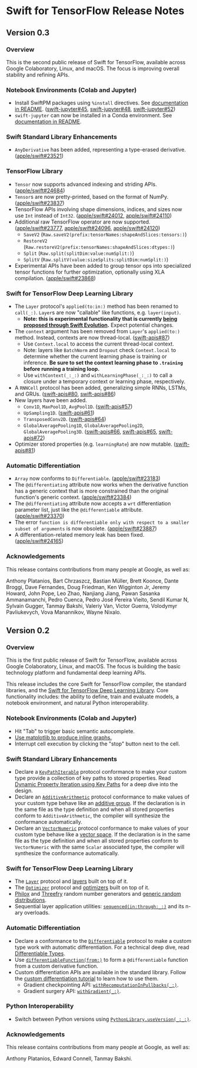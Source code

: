 # Swift for TensorFlow Release Notes

## Version 0.3

### Overview

This is the second public release of Swift for TensorFlow, available across
Google Colaboratory, Linux, and macOS. The focus is improving overall stability
and refining APIs.

### Notebook Environments (Colab and Jupyter)

* Install SwiftPM packages using `%install` directives. See [documentation in
  README](https://github.com/google/swift-jupyter#install-directives).
  ([swift-jupyter#45](https://github.com/google/swift-jupyter/pull/45),
  [swift-jupyter#48](https://github.com/google/swift-jupyter/pull/48),
  [swift-jupyter#52](https://github.com/google/swift-jupyter/pull/52))
* `swift-jupyter` can now be installed in a Conda environment. See
  [documentation in
  README](https://github.com/google/swift-jupyter#option-2-using-a-swift-for-tensorflow-toolchain-and-conda).

### Swift Standard Library Enhancements

* `AnyDerivative` has been added, representing a type-erased derivative.
  ([apple/swift#23521](https://github.com/apple/swift/pull/23521))

### TensorFlow Library

* `Tensor` now supports advanced indexing and striding APIs.
  ([apple/swift#24684](https://github.com/apple/swift/pull/23684))
* `Tensor`s are now pretty-printed, based on the format of NumPy.
  ([apple/swift#23837](https://github.com/apple/swift/pull/23837))
* TensorFlow APIs involving shape dimensions, indices, and sizes now use `Int`
  instead of `Int32`.
  ([apple/swift#24012](https://github.com/apple/swift/pull/24012),
  [apple/swift#24110](https://github.com/apple/swift/pull/24110))
* Additional raw TensorFlow operator are now supported.
  ([apple/swift#23777](https://github.com/apple/swift/pull/23777),
  [apple/swift#24096](https://github.com/apple/swift/pull/24096),
  [apple/swift#24120](https://github.com/apple/swift/pull/24120))
  * `SaveV2` (`Raw.saveV2(prefix:tensorNames:shapeAndSlices:tensors:)`)
  * `RestoreV2` (`Raw.restoreV2(prefix:tensorNames:shapeAndSlices:dtypes:)`)
  * `Split` (`Raw.split(splitDim:value:numSplit:)`)
  * `SplitV` (`Raw.splitV(value:sizeSplits:splitDim:numSplit:)`)
* Experimental APIs have been added to group tensor ops into specialized tensor
  functions for further optimization, optionally using XLA compilation.
  ([apple/swift#23868](https://github.com/apple/swift/pull/23868))

### Swift for TensorFlow Deep Learning Library

* The `Layer` protocol's `applied(to:in:)` method has been renamed to `call(_:)`.
  `Layer`s are now "callable" like functions, e.g. `layer(input)`.
  * **Note: this is experimental functionality that is currently [being proposed
    through Swift
    Evolution](https://github.com/apple/swift-evolution/blob/main/proposals/0253-callable.md).**
    Expect potential changes.
* The `context` argument has been removed from `Layer`'s `applied(to:)` method.
  Instead, contexts are now thread-local. ([swift-apis#87](https://github.com/tensorflow/swift-apis/pull/87))
  * Use `Context.local` to access the current thread-local context.
  * Note: layers like `BatchNorm` and `Dropout` check `Context.local` to
    determine whether the current learning phase is training or inference. **Be
    sure to set the context learning phase to `.training` before running a
    training loop.**
  * Use `withContext(_:_:)` and `withLearningPhase(_:_:)` to call a closure
    under a temporary context or learning phase, respectively.
* A `RNNCell` protocol has been added, generalizing simple RNNs, LSTMs, and
  GRUs. ([swift-apis#80](https://github.com/tensorflow/swift-apis/pull/80),
  [swift-apis#86](https://github.com/tensorflow/swift-apis/pull/86))
* New layers have been added.
  * `Conv1D`, `MaxPool1D`, `AvgPool1D`.
    ([swift-apis#57](https://github.com/tensorflow/swift-apis/pull/57))
  * `UpSampling1D`.
    ([swift-apis#61](https://github.com/tensorflow/swift-apis/pull/61))
  * `TransposedConv2D`.
    ([swift-apis#64](https://github.com/tensorflow/swift-apis/pull/64))
  * `GlobalAveragePooling1D`, `GlobalAveragePooling2D`,
    `GlobalAveragePooling3D`.
    ([swift-apis#66](https://github.com/tensorflow/swift-apis/pull/66),
    [swift-apis#65](https://github.com/tensorflow/swift-apis/pull/65),
    [swift-apis#72](https://github.com/tensorflow/swift-apis/pull/72))
* Optimizer stored properties (e.g. `learningRate`) are now mutable.
  ([swift-apis#81](https://github.com/tensorflow/swift-apis/pull/81))

### Automatic Differentiation

* `Array` now conforms to `Differentiable`.
  ([apple/swift#23183](https://github.com/apple/swift/pull/23183))
* The `@differentiating` attribute now works when the derivative function has a
  generic context that is more constrained than the original function's generic
  context. ([apple/swift#23384](https://github.com/apple/swift/pull/23384))
* The `@differentiating` attribute now accepts a `wrt` differentiation parameter
  list, just like the `@differentiable` attribute.
  ([apple/swift#23370](https://github.com/apple/swift/pull/23370))
* The error `function is differentiable only with respect to a smaller subset of
  arguments` is now obsolete.
  ([apple/swift#23887](https://github.com/apple/swift/pull/23887))
* A differentiation-related memory leak has been fixed.
  ([apple/swift#24165](https://github.com/apple/swift/pull/24165))

### Acknowledgements

This release contains contributions from many people at Google, as well as:

Anthony Platanios, Bart Chrzaszcz, Bastian Müller, Brett Koonce, Dante Broggi,
Dave Fernandes, Doug Friedman, Ken Wigginton Jr, Jeremy Howard, John Pope, Leo
Zhao, Nanjiang Jiang, Pawan Sasanka Ammanamanchi, Pedro Cuenca, Pedro José
Pereira Vieito, Sendil Kumar N, Sylvain Gugger, Tanmay Bakshi, Valeriy Van,
Victor Guerra, Volodymyr Pavliukevych, Vova Manannikov, Wayne Nixalo.

## Version 0.2

### Overview

This is the first public release of Swift for TensorFlow, available across
Google Colaboratory, Linux, and macOS. The focus is building the basic technology
platform and fundamental deep learning APIs.

This release includes the core Swift for TensorFlow compiler, the standard
libraries, and the [Swift for TensorFlow Deep Learning
Library](https://github.com/tensorflow/swift-apis). Core functionality includes:
the ability to define, train and evaluate models, a notebook environment, and
natural Python interoperability.

### Notebook Environments (Colab and Jupyter)

* Hit "Tab" to trigger basic semantic autocomplete.
* [Use matplotlib to produce inline
  graphs.](https://github.com/google/swift-jupyter/blob/main/README.md#rich-output)
* Interrupt cell execution by clicking the "stop" button next to the cell.

### Swift Standard Library Enhancements

* Declare a
  [`KeyPathIterable`](https://www.tensorflow.org/swift/api_docs/Protocols/KeyPathIterable)
  protocol conformance to make your custom type provide a collection of key
  paths to stored properties. Read [Dynamic Property Iteration using Key
  Paths](https://github.com/tensorflow/swift/blob/main/docs/DynamicPropertyIteration.md)
  for a deep dive into the design.
* Declare an
  [`AdditiveArithmetic`](https://www.tensorflow.org/swift/api_docs/Protocols/KeyPathIterable)
  protocol conformance to make values of your custom type behave like an
  [additive group](https://en.wikipedia.org/wiki/Additive_group). If the
  declaration is in the same file as the type definition and when all stored
  properties conform to `AdditiveArithmetic`, the compiler will synthesize the
  conformance automatically.
* Declare an
  [`VectorNumeric`](https://www.tensorflow.org/swift/api_docs/Protocols/KeyPathIterable)
  protocol conformance to make values of your custom type behave like a [vector
  space](https://en.wikipedia.org/wiki/Vector_space). If the declaration is in
  the same file as the type definition and when all stored properties conform to
  `VectorNumeric` with the same `Scalar` associated type, the compiler will
  synthesize the conformance automatically.

### Swift for TensorFlow Deep Learning Library

* The [`Layer`](https://www.tensorflow.org/swift/api_docs/Protocols/Layer)
  protocol and [layers](https://www.tensorflow.org/swift/api_docs/Structs/Dense)
  built on top of it.
* The
  [`Optimizer`](https://www.tensorflow.org/swift/api_docs/Protocols/Optimizer)
  protocol and
  [optimizers](https://www.tensorflow.org/swift/api_docs/Classes/SGD) built on
  top of it.
* [Philox](https://www.tensorflow.org/swift/api_docs/Structs/PhiloxRandomNumberGenerator)
  and
  [Threefry](https://www.tensorflow.org/swift/api_docs/Structs/ThreefryRandomNumberGenerator)
  random number generators and [generic random
  distributions](https://www.tensorflow.org/swift/api_docs/Structs/BetaDistribution).
* Sequential layer application utilities:
  [`sequenced(in:through:_:)`](https://www.tensorflow.org/swift/api_docs/Protocols/Differentiable#/s:10TensorFlow14DifferentiablePAAE9sequenced2in7through_6OutputQyd_0_AA7ContextC_qd__qd_0_t5InputQyd__RszAA5LayerRd__AaMRd_0_AKQyd_0_AGRtd__r0_lF)
  and its n-ary overloads.

### Automatic Differentiation

* Declare a conformance to the
  [`Differentiable`](https://www.tensorflow.org/swift/api_docs/Protocols/Differentiable)
  protocol to make a custom type work with automatic differentiation. For a
  technical deep dive, read [Differentiable
  Types](https://github.com/tensorflow/swift/blob/main/docs/DifferentiableTypes.md).
* Use
  [`differentiableFunction(from:)`](https://www.tensorflow.org/swift/api_docs/Functions#/s:10TensorFlow22differentiableFunction4fromq0_x_q_tcq0_5value_15CotangentVectorQz_AEQy_tAEQy0_c8pullbacktx_q_tc_tAA14DifferentiableRzAaJR_AaJR0_r1_lF)
  to form a `@differentiable` function from a custom derivative function.
* Custom differentiation APIs are available in the standard library. Follow the
  [custom differentiation
  tutorial](https://colab.research.google.com/github/tensorflow/swift/blob/main/docs/site/tutorials/custom_differentiation.ipynb)
  to learn how to use them.
  * Gradient checkpointing API:
    [`withRecomputationInPullbacks(_:)`](https://www.tensorflow.org/swift/api_docs/Protocols/Differentiable#/s:10TensorFlow14DifferentiablePAAE28withRecomputationInPullbacksyqd__qd__xcAaBRd__lF).
  * Gradient surgery API:
    [`withGradient(_:)`](https://www.tensorflow.org/swift/api_docs/Protocols/Differentiable#/s:10TensorFlow14DifferentiablePAAE12withGradientyxy15CotangentVectorQzzcF).

### Python Interoperability

* Switch between Python versions using
  [`PythonLibrary.useVersion(_:_:)`](https://www.tensorflow.org/swift/api_docs/Structs/PythonLibrary#/s:10TensorFlow13PythonLibraryV10useVersionyySi_SiSgtFZ).

### Acknowledgements

This release contains contributions from many people at Google, as well as:

Anthony Platanios, Edward Connell, Tanmay Bakshi.
